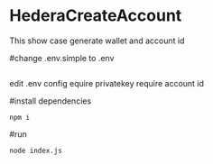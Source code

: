 # HederaCreateAccount
This show case generate wallet and account id

#change .env.simple to .env
```sudo mv .env.simple .env
```

edit .env config
equire privatekey
require account id

#install dependencies
```
npm i
```

#run
```
node index.js
```